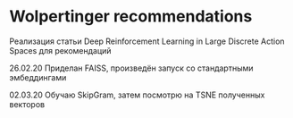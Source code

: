 # Wolpertinger recommendations
Реализация статьи Deep Reinforcement Learning in Large Discrete Action Spaces для рекомендаций

26.02.20
Приделан FAISS, произведён запуск со стандартными эмбеддингами

02.03.20
Обучаю SkipGram, затем посмотрю на TSNE полученных векторов
